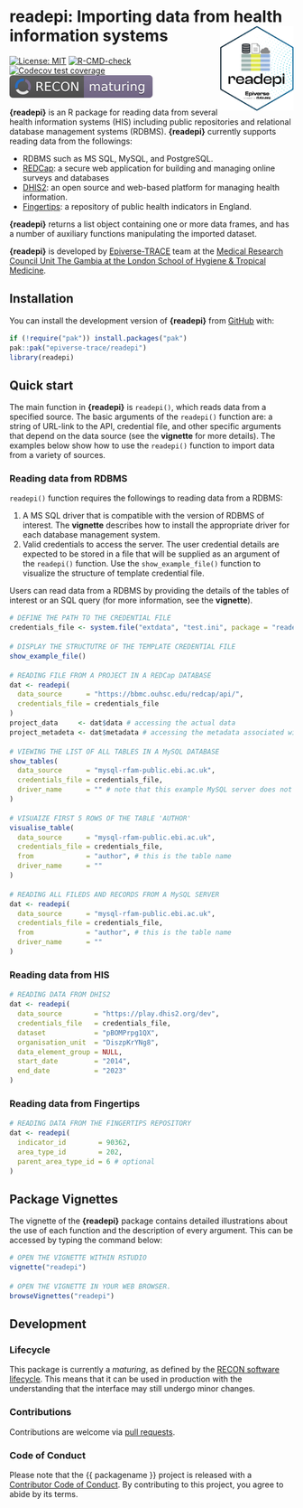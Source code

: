 
<!-- README.md is generated from README.Rmd. Please edit that file. -->
<!-- The code to render this README is stored in .github/workflows/render-readme.yaml -->
<!-- Variables marked with double curly braces will be transformed beforehand: -->
<!-- `packagename` is extracted from the DESCRIPTION file -->
<!-- `gh_repo` is extracted via a special environment variable in GitHub Actions -->

# readepi: Importing data from health information systems <img src="man/figures/logo.svg" align="right" width="130"/>

<!-- badges: start -->

[![License:
MIT](https://img.shields.io/badge/License-MIT-yellow.svg)](https://opensource.org/license/mit/)
[![R-CMD-check](https://github.com/epiverse-trace/readepi/actions/workflows/R-CMD-check.yaml/badge.svg)](https://github.com/epiverse-trace/readepi/actions/workflows/R-CMD-check.yaml)
[![Codecov test
coverage](https://codecov.io/gh/epiverse-trace/readepi/branch/main/graph/badge.svg)](https://app.codecov.io/gh/epiverse-trace/readepi?branch=main)
[![lifecycle-concept](https://raw.githubusercontent.com/reconverse/reconverse.github.io/master/images/badge-maturing.svg)](https://www.reconverse.org/lifecycle.html#concept)
<!-- badges: end -->

**{readepi}** is an R package for reading data from several health
information systems (HIS) including public repositories and relational
database management systems (RDBMS). **{readepi}** currently supports reading data from the followings:

- RDBMS  such as MS SQL, MySQL, and PostgreSQL. 
- [REDCap](https://projectredcap.org/software/): a secure web application for building and managing
  online surveys and databases  
- [DHIS2](https://dhis2.org/about/): an open source and web-based
  platform for managing health information. 
- [Fingertips](https://fingertips.phe.org.uk/): a repository of public
  health indicators in England.

**{readepi}** returns a list object containing one or more data frames, and  has a number of auxiliary functions  manipulating the imported dataset.

**{readepi}** is developed by
[Epiverse-TRACE](https://data.org/initiatives/epiverse/) team at the
[Medical Research Council Unit The Gambia at the London School of Hygiene & Tropical Medicine](https://www.lshtm.ac.uk/research/units/mrc-gambia).

## Installation

You can install the development version of **{readepi}** from
[GitHub](https://github.com/epiverse-trace/readepi) with:

``` r
if (!require("pak")) install.packages("pak")
pak::pak("epiverse-trace/readepi")
library(readepi)
```

## Quick start

The main function in **{readepi}** is `readepi()`, which reads data from a
specified source. The basic arguments of  the `readepi()` function are: a string of URL-link to the API, credential file, and other specific arguments that depend on the data source (see the **vignette** for more
details). The examples below show how to use the `readepi()` function to
import data from a variety of sources.

### Reading data from RDBMS

`readepi()` function requires the followings to reading data from a RDBMS:

1.  A MS SQL driver that is compatible with the version of RDBMS of
    interest. The **vignette** describes how to install the appropriate
    driver for each database management system.  
2.  Valid credentials to access the server. The user credential details
    are expected to be stored in a file that will be supplied as an
    argument of the `readepi()` function. Use the `show_example_file()`
    function to visualize the structure of  template credential file.

Users can read data from a RDBMS by providing the details of the tables
of interest or an SQL query (for more information, see the
**vignette**).

``` r
# DEFINE THE PATH TO THE CREDENTIAL FILE
credentials_file <- system.file("extdata", "test.ini", package = "readepi")

# DISPLAY THE STRUCTUTRE OF THE TEMPLATE CREDENTIAL FILE
show_example_file()

# READING FILE FROM A PROJECT IN A REDCap DATABASE
dat <- readepi(
  data_source      = "https://bbmc.ouhsc.edu/redcap/api/",
  credentials_file = credentials_file
)
project_data     <- dat$data # accessing the actual data
project_metadeta <- dat$metadata # accessing the metadata associated with project

# VIEWING THE LIST OF ALL TABLES IN A MySQL DATABASE
show_tables(
  data_source      = "mysql-rfam-public.ebi.ac.uk",
  credentials_file = credentials_file,
  driver_name      = "" # note that this example MySQL server does not require a driver
)

# VISUAIZE FIRST 5 ROWS OF THE TABLE 'AUTHOR'
visualise_table(
  data_source      = "mysql-rfam-public.ebi.ac.uk",
  credentials_file = credentials_file,
  from             = "author", # this is the table name
  driver_name      = ""
)

# READING ALL FILEDS AND RECORDS FROM A MySQL SERVER
dat <- readepi(
  data_source      = "mysql-rfam-public.ebi.ac.uk",
  credentials_file = credentials_file,
  from             = "author", # this is the table name
  driver_name      = ""
)
```
### Reading data from  HIS

```r
# READING DATA FROM DHIS2
dat <- readepi(
  data_source        = "https://play.dhis2.org/dev",
  credentials_file   = credentials_file,
  dataset            = "pBOMPrpg1QX",
  organisation_unit  = "DiszpKrYNg8",
  data_element_group = NULL,
  start_date         = "2014",
  end_date           = "2023"
)
```
### Reading data from  Fingertips

```r
# READING DATA FROM THE FINGERTIPS REPOSITORY
dat <- readepi(
  indicator_id        = 90362,
  area_type_id        = 202,
  parent_area_type_id = 6 # optional
)
```

## Package Vignettes

The vignette of the **{readepi}** package contains detailed
illustrations about the use of each function and the description of
every argument. This can be accessed by typing the command below:

``` r
# OPEN THE VIGNETTE WITHIN RSTUDIO
vignette("readepi")

# OPEN THE VIGNETTE IN YOUR WEB BROWSER.
browseVignettes("readepi")
```

## Development

### Lifecycle

This package is currently a *maturing*, as defined by the [RECON
software lifecycle](https://www.reconverse.org/lifecycle.html). This
means that it can be used in production with the understanding that the
interface may still undergo minor changes.

### Contributions

Contributions are welcome via [pull
requests](https://github.com/%7B%7B%20gh_repo%20%7D%7D/pulls).

### Code of Conduct

Please note that the {{ packagename }} project is released with a
[Contributor Code of
Conduct](https://github.com/epiverse-trace/.github/blob/main/CODE_OF_CONDUCT.md).
By contributing to this project, you agree to abide by its terms.
